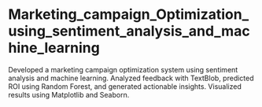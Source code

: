 # Marketing_campaign_Optimization_using_sentiment_analysis_and_machine_learning
Developed a marketing campaign optimization system using sentiment analysis and machine learning. Analyzed feedback with TextBlob, predicted ROI using Random Forest, and generated actionable insights. Visualized results using Matplotlib and Seaborn.
